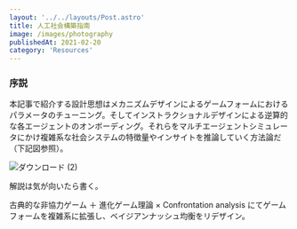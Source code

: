 ```yaml
---
layout: '../../layouts/Post.astro'
title: 人工社会構築指南
image: /images/photography
publishedAt: 2021-02-20
category: 'Resources'
---
```


### 序説
本記事で紹介する設計思想はメカニズムデザインによるゲームフォームにおけるパラメータのチューニング。そしてインストラクショナルデザインによる逆算的な各エージェントのオンボーディング。それらをマルチエージェントシミュレータにかけ複雑系な社会システムの特徴量やインサイトを推論していく方法論だ（下記図参照）。

![ダウンロード (2)](https://user-images.githubusercontent.com/124674475/223955298-2613d9f6-ad05-4d37-96b2-5082e1ae88cc.png)

解説は気が向いたら書く。

古典的な非協力ゲーム ＋ 進化ゲーム理論 × Confrontation analysis にてゲームフォームを複雑系に拡張し、ベイジアンナッシュ均衡をリデザイン。

